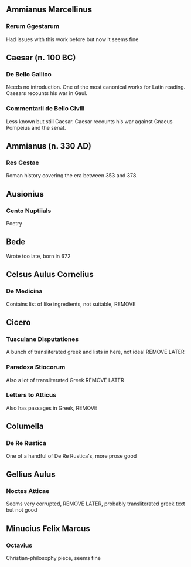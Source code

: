 
## Ammianus Marcellinus
### Rerum Ggestarum
Had issues with this work before but now it seems fine

## Caesar (n. 100 BC)
### De Bello Gallico
Needs no introduction. One of the most canonical works for Latin reading. Caesars recounts his war in Gaul.

### Commentarii de Bello Civili
Less known but still Caesar. Caesar recounts his war against Gnaeus Pompeius and the senat.

## Ammianus (n. 330 AD)
### Res Gestae
Roman history covering the era between 353 and 378.

## Ausionius
### Cento Nuptiials
Poetry

## Bede
Wrote too late, born in 672

## Celsus Aulus Cornelius
### De Medicina
Contains list of like ingredients, not suitable, REMOVE

## Cicero
### Tusculane Disputationes
A bunch of transliterated greek and lists in here, not ideal REMOVE LATER

### Paradoxa Stiocorum
Also a lot of transliterated Greek REMOVE LATER

### Letters to Atticus
Also has passages in Greek, REMOVE

## Columella
### De Re Rustica
One of a handful of De Re Rustica's, more prose good

## Gellius Aulus
### Noctes Atticae
Seems very corrupted, REMOVE LATER, probably transliterated greek text but not good

## Minucius Felix Marcus
### Octavius
Christian-philosophy piece, seems fine
